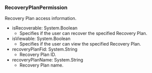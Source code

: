 ### RecoveryPlanPermission
Recovery Plan access information.

- isRecoverable: System.Boolean
  - Specifies if the user can recover the specified Recovery Plan.
- isViewable: System.Boolean
  - Specifies if the user can view the specified Recovery Plan.
- recoveryPlanFid: System.String
  - Recovery Plan ID.
- recoveryPlanName: System.String
  - Recovery Plan name.
